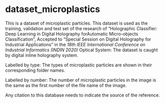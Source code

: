 # dataset_microplastics
This is a dataset of microplastic particles. This dataset is used as the training, validation and test set of the research of “Holographic Classifier: Deep Learning in Digital Holography forAutomatic Micro-objects Classification”, Accepted to “Special Session on Digital Holography for Industrial Applications” in the *18th IEEE International Conference on Industrial Informatics (INDIN 2020)*
Optical System: The dataset is caught by digital inline holography system. 

Labelled by type: The types of microplastic particles are shown in their corresponding folder names.

Labelled by number: The number of microplastic particles in the image is the same as the first number of the file name of the image.

Any citation to this database needs to indicate the source of the reference.

